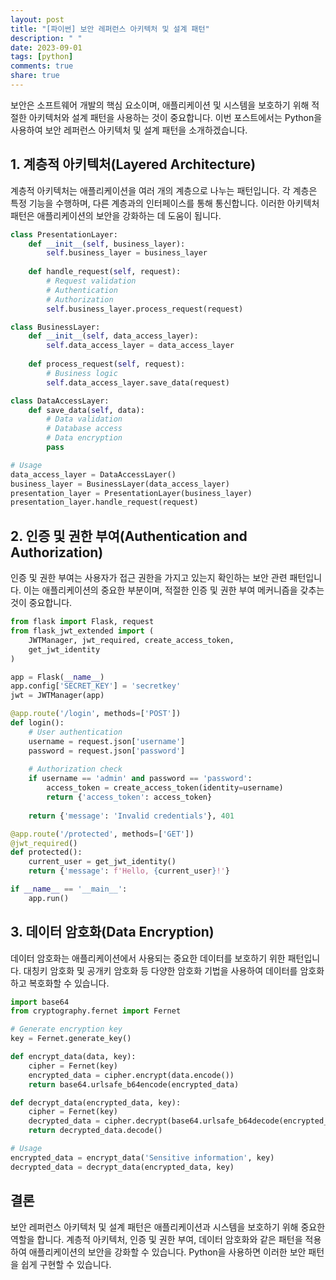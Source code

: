 ```yaml
---
layout: post
title: "[파이썬] 보안 레퍼런스 아키텍처 및 설계 패턴"
description: " "
date: 2023-09-01
tags: [python]
comments: true
share: true
---
```


보안은 소프트웨어 개발의 핵심 요소이며, 애플리케이션 및 시스템을 보호하기 위해 적절한 아키텍처와 설계 패턴을 사용하는 것이 중요합니다. 이번 포스트에서는 Python을 사용하여 보안 레퍼런스 아키텍처 및 설계 패턴을 소개하겠습니다.

## 1. 계층적 아키텍처(Layered Architecture)

계층적 아키텍처는 애플리케이션을 여러 개의 계층으로 나누는 패턴입니다. 각 계층은 특정 기능을 수행하며, 다른 계층과의 인터페이스를 통해 통신합니다. 이러한 아키텍처 패턴은 애플리케이션의 보안을 강화하는 데 도움이 됩니다.

```python
class PresentationLayer:
    def __init__(self, business_layer):
        self.business_layer = business_layer
    
    def handle_request(self, request):
        # Request validation
        # Authentication
        # Authorization
        self.business_layer.process_request(request)

class BusinessLayer:
    def __init__(self, data_access_layer):
        self.data_access_layer = data_access_layer
    
    def process_request(self, request):
        # Business logic
        self.data_access_layer.save_data(request)

class DataAccessLayer:
    def save_data(self, data):
        # Data validation
        # Database access
        # Data encryption
        pass

# Usage
data_access_layer = DataAccessLayer()
business_layer = BusinessLayer(data_access_layer)
presentation_layer = PresentationLayer(business_layer)
presentation_layer.handle_request(request)
```

## 2. 인증 및 권한 부여(Authentication and Authorization)

인증 및 권한 부여는 사용자가 접근 권한을 가지고 있는지 확인하는 보안 관련 패턴입니다. 이는 애플리케이션의 중요한 부분이며, 적절한 인증 및 권한 부여 메커니즘을 갖추는 것이 중요합니다.

```python
from flask import Flask, request
from flask_jwt_extended import (
    JWTManager, jwt_required, create_access_token,
    get_jwt_identity
)

app = Flask(__name__)
app.config['SECRET_KEY'] = 'secretkey'
jwt = JWTManager(app)

@app.route('/login', methods=['POST'])
def login():
    # User authentication
    username = request.json['username']
    password = request.json['password']
    
    # Authorization check
    if username == 'admin' and password == 'password':
        access_token = create_access_token(identity=username)
        return {'access_token': access_token}
    
    return {'message': 'Invalid credentials'}, 401

@app.route('/protected', methods=['GET'])
@jwt_required()
def protected():
    current_user = get_jwt_identity()
    return {'message': f'Hello, {current_user}!'}

if __name__ == '__main__':
    app.run()
```

## 3. 데이터 암호화(Data Encryption)

데이터 암호화는 애플리케이션에서 사용되는 중요한 데이터를 보호하기 위한 패턴입니다. 대칭키 암호화 및 공개키 암호화 등 다양한 암호화 기법을 사용하여 데이터를 암호화하고 복호화할 수 있습니다.

```python
import base64
from cryptography.fernet import Fernet

# Generate encryption key
key = Fernet.generate_key()

def encrypt_data(data, key):
    cipher = Fernet(key)
    encrypted_data = cipher.encrypt(data.encode())
    return base64.urlsafe_b64encode(encrypted_data)

def decrypt_data(encrypted_data, key):
    cipher = Fernet(key)
    decrypted_data = cipher.decrypt(base64.urlsafe_b64decode(encrypted_data))
    return decrypted_data.decode()

# Usage
encrypted_data = encrypt_data('Sensitive information', key)
decrypted_data = decrypt_data(encrypted_data, key)
```

## 결론

보안 레퍼런스 아키텍처 및 설계 패턴은 애플리케이션과 시스템을 보호하기 위해 중요한 역할을 합니다. 계층적 아키텍처, 인증 및 권한 부여, 데이터 암호화와 같은 패턴을 적용하여 애플리케이션의 보안을 강화할 수 있습니다. Python을 사용하면 이러한 보안 패턴을 쉽게 구현할 수 있습니다.